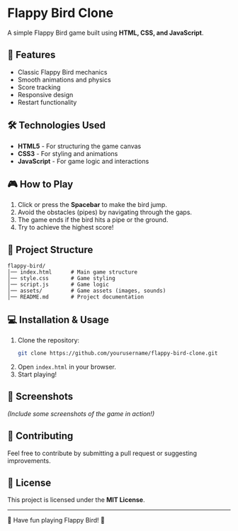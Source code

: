 # Flappy Bird Clone

A simple Flappy Bird game built using **HTML, CSS, and JavaScript**.

## 🚀 Features

- Classic Flappy Bird mechanics
- Smooth animations and physics
- Score tracking
- Responsive design
- Restart functionality

## 🛠️ Technologies Used

- **HTML5** - For structuring the game canvas
- **CSS3** - For styling and animations
- **JavaScript** - For game logic and interactions

## 🎮 How to Play

1. Click or press the **Spacebar** to make the bird jump.
2. Avoid the obstacles (pipes) by navigating through the gaps.
3. The game ends if the bird hits a pipe or the ground.
4. Try to achieve the highest score!

## 📂 Project Structure
```
flappy-bird/
│── index.html      # Main game structure
│── style.css       # Game styling
│── script.js       # Game logic
│── assets/         # Game assets (images, sounds)
│── README.md       # Project documentation
```

## 💻 Installation & Usage

1. Clone the repository:
   ```sh
   git clone https://github.com/yourusername/flappy-bird-clone.git
   ```
2. Open `index.html` in your browser.
3. Start playing!

## 📸 Screenshots
*(Include some screenshots of the game in action!)*

## 🤝 Contributing
Feel free to contribute by submitting a pull request or suggesting improvements.

## 📜 License
This project is licensed under the **MIT License**.

---
🎉 Have fun playing Flappy Bird! 🚀
